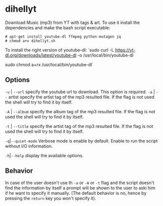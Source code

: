 

# dihellyt
Download Music (mp3) from YT  with tags &amp; art.
To use it install the dependencies and make the bash script executable:

    # apt-get install youtube-dl ffmpeg python-mutagen jq
    # chmod a+x dihellyt.sh 

To install the right version of youtube-dl:
`sudo curl -L https://yt-dl.org/downloads/latest/youtube-dl -o /usr/local/bin/youtube-dl

sudo chmod a+rx /usr/local/bin/youtube-dl`


## Options
`-u` | `--url` specify the youtube url to download. This option is required.
 `-a` | `--` artist specify the artist tag of the mp3 resulted file. If the flag is not used the shell will try to find it by itself. 
 
 `-A` | `--album` specify the album tag of the mp3 resulted file. If the flag is not used the shell will try to find it by itself. 
 
 `-t` | `--title` specify the artist tag of the mp3 resulted file. If the flag is not used the shell will try to find it by itself.
 
 `-q`|`--quiet-mode` Verbose mode is enable by default. Enable to run the script without I/O information.
 
`-h`|`--help` display the available options.

## Behavior
In case of the user doesn't use th `-a` or `-A` or `-t` flag and the script doesn't find the information by itself a prompt will be shown to the user to aski him if he want to specify it manually. (The default behavior is no, hence by pressing the `return` key you won't specify it).
